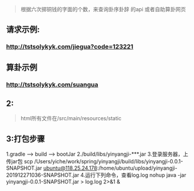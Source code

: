 > 根据六次掷铜钱的字面的个数，来查询卦序卦辞 的api 或者自助算卦网页
## 请求示例:
### http://tstsolykyk.com/jiegua?code=123221
## 算卦示例
### http://tstsolykyk.com/suangua

## 2:
> html所有文件在/src/main/resources/static

## 3:打包步骤
1.gradle --> build --> bootJar
2./build/libs/yinyangji-***.jar
3.登录服务器，上传jar包
scp /Users/yiche/work/spring/yinyangji/build/libs/yinyangji-0.0.1-SNAPSHOT.jar     ubuntu@118.25.24.178:/home/ubuntu/upload/yinyangji-201912271036-SNAPSHOT.jar
4.运行下列命令，查看log.log
nohup java -jar yinyangji-0.0.1-SNAPSHOT.jar  > log.log 2>&1 &